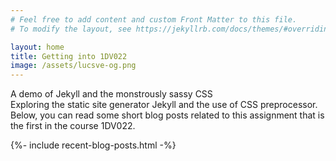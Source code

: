 ```yaml
---
# Feel free to add content and custom Front Matter to this file.
# To modify the layout, see https://jekyllrb.com/docs/themes/#overriding-theme-defaults

layout: home
title: Getting into 1DV022
image: /assets/lucsve-og.png
---
```

  <div class="hero--light">
    <span>A demo of Jekyll and the monstrously sassy CSS</span>
  </div>
  <div class="intro-text">Exploring the static site generator Jekyll and the use of CSS preprocessor. Below, you can read some short blog posts related to this assignment that is the first in the course 1DV022.</div>
  
  {%- include recent-blog-posts.html -%}